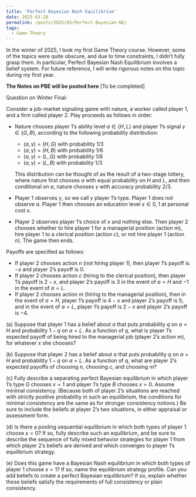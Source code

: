 ```yaml
---
title: 'Perfect Bayesian Nash Equilibrium'
date: 2025-03-28
permalink: /posts/2025/03/Perfect-Bayesian-NE/
tags:
  - Game Theory
---
```


In the winter of 2025, I took my first Game Theory course. However, some of the topics were quite obscure, and due to time constraints, I didn’t fully grasp them. In particular, Perfect Bayesian Nash Equilibrium involves a belief system. For future reference, I will write rigorous notes on this topic during my first year.

**The Notes on PBE will be posted here** [To be completed]

Question on Winter Final:

Consider a job-market signaling game with nature, a worker called player 1, and a firm
called player 2. Play proceeds as follows in order:

+ Nature chooses player 1’s ability level $a\in \{H,L\}$ and player 1’s signal $\gamma\in\{G,B\}$, according to the following probability distribution:
  + $(a, \gamma) = (H, G)$ with probability $1/3$ 
  + $(a, \gamma) = (H, B)$ with probability $1/6$ 
  + $(a, \gamma) = (L, G)$ with probability $1/6$ 
  + $(a, \gamma) = (L, B)$ with probability $1/3$

  This distribution can be thought of as the result of a two-stage lottery, where nature first chooses $a$ with equal probability on $H$ and $L$, and then conditional on $a$, nature chooses $\gamma$ with accuracy probability $2/3$.
+ Player 1 observes $\gamma$, so we call $\gamma$ player 1’s type. Player 1 does not observe $a$. Player 1 then chooses an education level $x \in {0, 1}$ at personal cost $x$.
+ Player 2 observes player 1’s choice of $x$ and nothing else. Then player 2 chooses whether to hire player 1 for a managerial position (action $m$), hire player 1 to a clerical position (action $c$), or not hire player 1 (action $n$). The game then ends.

Payoffs are specified as follows:

+ If player 2 chooses action $n$ (not hiring player 1), then player 1’s payoff is $-x$ and player 2’s payoff is $0$. 
+ If player 2 chooses action $c$ (hiring to the clerical position), then player 1’s payoff is $2 - x$, and player 2’s payoff is $3$ in the event of $a = H$ and $-1$ in the event of $a = L$. 
+ If player 2 chooses action $m$ (hiring to the managerial position), then in the event of $a = H$, player 1’s payoff is $4 - x$ and player 2’s payoff is $5$; and in the event of $a = L$, player 1’s payoff is $2 - x$ and player 2’s payoff is $-4$.

(a) Suppose that player 1 has a belief about $a$ that puts probability $q$ on $a = H$ and probability $1 - q$ on $a = L$. As a function of $q$, what is player 1’s expected payoff of being hired to the managerial job (player 2’s action $m$), for whatever $x$ she chooses?

(b) Suppose that player 2 has a belief about $a$ that puts probability $q$ on $a = H$ and probability $1 - q$ on $a = L$. As a function of $q$, what are player 2’s expected payoffs of choosing $n$, choosing $c$, and choosing $m$?

(c) Fully describe a separating perfect Bayesian equilibrium in which player 1’s type $G$ chooses $x = 1$ and player 1’s type $B$ chooses $x = 0$. Assume minimal consistency. (Because both of player 2’s situations are reached with strictly positive probability in such an equilibrium, the conditions for minimal consistency are the same as for stronger consistency notions.) Be sure to include the beliefs at player 2’s two situations, in either appraisal or assessment form.

(d) Is there a pooling sequential equilibrium in which both types of player 1 choose $x = 0$? If so, fully describe such an equilibrium, and be sure to describe the sequence of fully mixed behavior strategies for player 1 from which player 2’s beliefs are derived and which converges to player 1’s equilibrium strategy.

(e) Does this game have a Bayesian Nash equilibrium in which both types of player 1 choose $x = 1$? If so, name the equilibrium strategy profile. Can you add beliefs to create a perfect Bayesian equilibrium? If so, explain whether these beliefs satisfy the requirements of full consistency or plain consistency.


